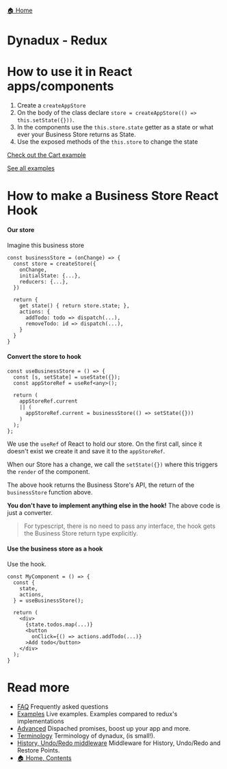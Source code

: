 [🏠 Home](../README.md)

# Dynadux - Redux

# How to use it in React apps/components

1. Create a `createAppStore`
2. On the body of the class declare `store = createAppStore(() => this.setState({}))`.
3. In the components use the `this.store.state` getter as a state or what ever your Business Store returns as State.
4. Use the exposed methods of the `this.store` to change the state

[Check out the Cart example](https://codesandbox.io/s/awesome-wozniak)

[See all examples](./Examples.md)

# How to make a Business Store React Hook

#### Our store

Imagine this business store

```
const businessStore = (onChange) => {
  const store = createStore({
    onChange,
    initialState: {...},
    reducers: {...},
  })
  
  return {
    get state() { return store.state; },
    actions: {
      addTodo: todo => dispatch(...),
      removeTodo: id => dispatch(...),
    }
  }
} 

```

#### Convert the store to hook 

```
const useBusinessStore = () => {
  const [s, setState] = useState({});
  const appStoreRef = useRef<any>();

  return (
    appStoreRef.current
    || (
      appStoreRef.current = businessStore(() => setState({}))
    )
  );
};

```

We use the `useRef` of React to hold our store. On the first call, since it doesn't exist we create it and save it to the `appStoreRef`.

When our Store has a change, we call the `setState({})` where this triggers the `render` of the component. 

The above hook returns the Business Store's API, the return of the `businessStore` function above.

**You don't have to implement anything else in the hook!** The above code is just a converter. 

> For typescript, there is no need to pass any interface, the hook gets the Business Store return type explicitly.

#### Use the business store as a hook 

Use the hook.

```
const MyComponent = () => {
  const {
    state,
    actions,
  } = useBusinessStore();
  
  return (
    <div>
      {state.todos.map(...)}
      <button
        onClick={() => actions.addTodo(...)}
      >Add todo</button>
    </div>
  );
}
```

# Read more 

- [FAQ](./FAQ.md) Frequently asked questions
- [Examples](./Examples.md) Live examples. Examples compared to redux's implementations
- [Advanced](./Advanced.md) Dispached promises, boost up your app and more.
- [Terminology](./Terminology.md) Terminology of dynadux, (is small!).
- [History, Undo/Redo middleware](https://github.com/aneldev/dynadux-history-middleware) Middleware for History, Undo/Redo and Restore Points.
- [🏠 Home, Contents](../README.md#table-of-contents)

